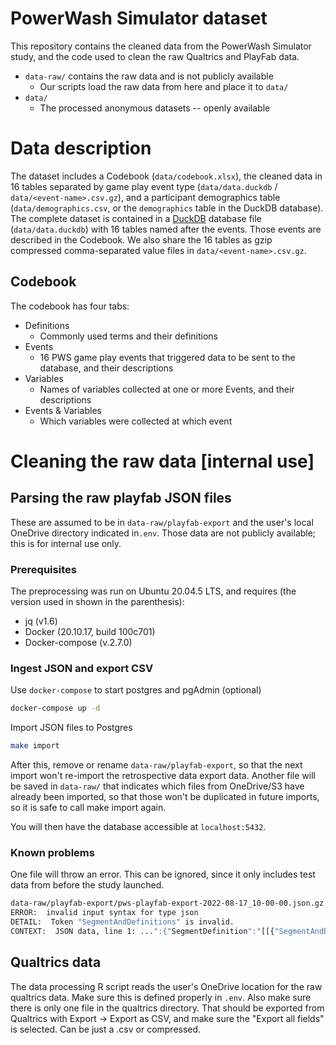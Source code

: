 # PowerWash Simulator dataset

This repository contains the cleaned data from the PowerWash Simulator study, and the code used to clean the raw Qualtrics and PlayFab data.

- `data-raw/` contains the raw data and is not publicly available
  - Our scripts load the raw data from here and place it to `data/`
- `data/`
  - The processed anonymous datasets -- openly available

# Data description

The dataset includes a Codebook (`data/codebook.xlsx`), the cleaned data in 16 tables separated by game play event type (`data/data.duckdb` / `data/<event-name>.csv.gz`), and a participant demographics table (`data/demographics.csv`, or the `demographics` table in the DuckDB database). The complete dataset is contained in a [DuckDB](https://duckdb.org/docs/api/r) database file (`data/data.duckdb`) with 16 tables named after the events. Those events are described in the Codebook. We also share the 16 tables as gzip compressed comma-separated value files in `data/<event-name>.csv.gz`.

## Codebook

The codebook has four tabs:

- Definitions
  - Commonly used terms and their definitions
- Events
  - 16 PWS game play events that triggered data to be sent to the database, and their descriptions
- Variables
  - Names of variables collected at one or more Events, and their descriptions
- Events & Variables
  - Which variables were collected at which event

# Cleaning the raw data [internal use]

## Parsing the raw playfab JSON files

These are assumed to be in `data-raw/playfab-export` and the user's local OneDrive directory indicated in`.env`. Those data are not publicly available; this is for internal use only.

### Prerequisites

The preprocessing was run on Ubuntu 20.04.5 LTS, and requires (the version used in shown in the parenthesis):

- jq (v1.6)
- Docker (20.10.17, build 100c701)
- Docker-compose (v.2.7.0)

### Ingest JSON and export CSV

Use `docker-compose` to start postgres and pgAdmin (optional)

```bash
docker-compose up -d
```

Import JSON files to Postgres

```bash
make import
```

After this, remove or rename `data-raw/playfab-export`, so that the next import won't re-import the retrospective data export data. Another file will be saved in `data-raw/` that indicates which files from OneDrive/S3 have already been imported, so that those won't be duplicated in future imports, so it is safe to call make import again.

You will then have the database accessible at `localhost:5432`.

### Known problems

One file will throw an error. This can be ignored, since it only includes test data from before the study launched.

```bash
data-raw/playfab-export/pws-playfab-export-2022-08-17_10-00-00.json.gz
ERROR:  invalid input syntax for type json
DETAIL:  Token "SegmentAndDefinitions" is invalid.
CONTEXT:  JSON data, line 1: ...":{"SegmentDefinition":"[[{"SegmentAndDefinitions"
```

## Qualtrics data

The data processing R script reads the user's OneDrive location for the raw qualtrics data. Make sure this is defined properly in `.env`. Also make sure there is only one file in the qualtrics directory. That should be exported from Qualtrics with Export -> Export as CSV, and make sure the "Export all fields" is selected. Can be just a .csv or compressed.

